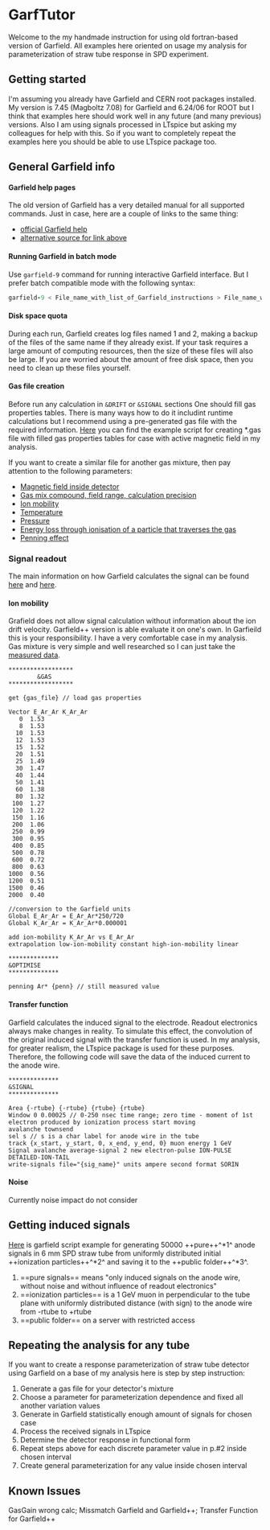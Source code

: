 # GarfTutor

Welcome to the my handmade instruction for using old fortran-based version of Garfield. All examples here oriented on usage my analysis for parameterization of straw tube response in SPD experiment.

## Getting started

I'm assuming you already have Garfield and CERN root packages installed. My version is 7.45 (Magboltz 7.08) for Garfield and 6.24/06 for ROOT but I think that examples here should work well in any future (and many previous) versions. Also I am using signals processed in LTspice but asking my colleagues for help with this. So if you want to completely repeat the examples here you should be able to use LTspice package too.

## General Garfield info

#### Garfield help pages

The old version of Garfield has a very detailed manual for all supported commands. Just in case, here are a couple of links to the same thing:

- [official Garfield help](https://garfield.web.cern.ch/help/)
- [alternative source for link above](https://cmd.inp.nsk.su/old/cmd2/manuals/cernlib/garfield/help/garfield.html)

#### Running Garfield in batch mode

Use `garfield-9` command for running interactive Garfield interface. But I prefer batch compatible mode with the following syntax:

``` fortran
garfield-9 < File_name_with_list_of_Garfield_instructions > File_name_with_Garfield_output_log
```

#### Disk space quota

During each run, Garfield creates log files named 1 and 2, making a backup of the files of the same name if they already exist. If your task requires a large amount of computing resources, then the size of these files will also be large. If you are worried about the amount of free disk space, then you need to clean up these files yourself.

#### Gas file creation

Before run any calculation in `&DRIFT` or `&SIGNAL` sections One should fill gas properties tables. There is many ways how to do it includint runtime calculations but I recommend using a pre-generated gas file with the required information. [Here](https://github.com/SergeyNA/GarfTutor/blob/main/garf_scripts/gas_file_calc) you can find the example script for creating *.gas file with filled gas properties tables for case with active magnetic field in my analysis.

If you want to create a similar file for another gas mixture, then pay attention to the following parameters:

+ [Magnetic field inside detector](https://garfield.web.cern.ch/help/garfield.html#Ref0293)
+ [Gas mix compound, field range, calculation precision](https://garfield.web.cern.ch/help/garfield_31.html#Ref0340)
+ [Ion mobility](https://garfield.web.cern.ch/help/garfield_40.html#Ref0419)
+ [Temperature](https://garfield.web.cern.ch/help/garfield_31.html#Ref0501)
+ [Pressure](https://garfield.web.cern.ch/help/garfield_31.html#Ref0463)
+ [Energy loss through ionisation of a particle that traverses the gas](https://garfield.web.cern.ch/help/garfield_31.html#Ref0336)
+ [Penning effect](https://garfield.web.cern.ch/help/garfield_57.html#Ref0573)

### Signal readout

The main information on how Garfield calculates the signal can be found [here](https://garfield.web.cern.ch/help/garfield_120.html#Ref1010) and [here](https://fdocuments.net/document/garfield-a-drift-chamber-simulation-program-users-kobayashseminarfilescerngarfield.html?page=1 "garfield manual pdf Version 4.29 Rob Veenhof").

#### Ion mobility

Grafield does not allow signal calculation without information about the ion drift velocity. Garfield++ version is able evaluate it on one's own. In Garfieild this is your responsibility. I have a very comfortable case in my analysis. Gas mixture is very simple and well researched so I can just take the [measured data](https://www.sciencedirect.com/science/article/abs/pii/0092640X76900012 "I do not remeber the exact part of publication").

```
******************
        &GAS
******************

get {gas_file} // load gas properties

Vector E_Ar_Ar K_Ar_Ar
   0  1.53
   8  1.53
  10  1.53
  12  1.53
  15  1.52
  20  1.51
  25  1.49
  30  1.47
  40  1.44
  50  1.41
  60  1.38
  80  1.32
 100  1.27
 120  1.22
 150  1.16
 200  1.06
 250  0.99
 300  0.95
 400  0.85
 500  0.78
 600  0.72
 800  0.63
1000  0.56
1200  0.51
1500  0.46
2000  0.40

//conversion to the Garfield units
Global E_Ar_Ar = E_Ar_Ar*250/720
Global K_Ar_Ar = K_Ar_Ar*0.000001

add ion-mobility K_Ar_Ar vs E_Ar_Ar
extrapolation low-ion-mobility constant high-ion-mobility linear

**************
&OPTIMISE
**************

penning Ar* {penn} // still measured value
```

#### Transfer function

Garfield calculates the induced signal to the electrode. Readout electronics always make changes in reality. To simulate this effect, the convolution of the original induced signal with the transfer function is used. In my analysis, for greater realism, the LTspice package is used for these purposes. Therefore, the following code will save the data of the induced current to the anode wire.

```
**************
&SIGNAL
**************

Area {-rtube} {-rtube} {rtube} {rtube}
Window 0 0.00025 // 0-250 nsec time range; zero time - moment of 1st electron produced by ionization process start moving 
avalanche townsend
sel s // s is a char label for anode wire in the tube
track {x_start, y_start, 0, x_end, y_end, 0} muon energy 1 GeV
Signal avalanche average-signal 2 new electron-pulse ION-PULSE DETAILED-ION-TAIL
write-signals file="{sig_name}" units ampere second format SORIN
```

#### Noise

Currently noise impact do not consider

## Getting induced signals

[Here](https://github.com/SergeyNA/GarfTutor/blob/main/garf_scripts/induced_signals_gen) is garfield script example for generating 50000 ++pure++^*1^ anode signals in 6 mm SPD straw tube from uniformly distributed initial ++ionization particles++^*2^ and saving it to the ++public folder++^*3^.

1. ==pure signals== means "only induced signals on the anode wire, without noise and without influence of readout electronics"
2. ==ionization particles== is a 1 GeV muon in perpendicular to the tube plane with uniformly distributed distance (with sign) to the anode wire from -rtube to +rtube
3. ==public folder== on a server with restricted access

##  Repeating the analysis for any tube

If you want to create a response parameterization of straw tube detector using Garfield on a base of my analysis here is step by step instruction:

1. Generate a gas file for your detector's mixture
1. Choose a parameter for parameterization dependence and fixed all another variation values
1. Generate in Garfield statistically enough amount of signals for chosen case
1. Process the received signals in LTspice
1. Determine the detector response in functional form
1. Repeat steps above for each discrete parameter value in p.#2 inside chosen interval
1. Create general parameterization for any value inside chosen interval

## Known Issues

GasGain wrong calc; Missmatch Garfield and Garfield++; Transfer Function for Garfield++
